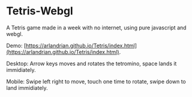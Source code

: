 # Tetris-Webgl
A Tetris game made in a week with no internet, using pure javascript and webgl.

Demo:    [https://arlandrian.github.io/Tetris/index.html](https://arlandrian.github.io/Tetris/index.html).

Desktop: Arrow keys moves and rotates the tetromino, space lands it immidiately.

Mobile:  Swipe left right to move, touch one time to rotate, swipe down to land immidiately.

